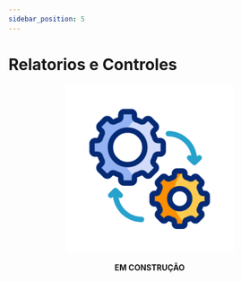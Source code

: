 ```yaml
---
sidebar_position: 5
---
```


# Relatorios e Controles

<p align="center">
  <img src="/img/use/building.gif" alt="Em construção" width="300" />
</p>

<p align="center"><strong>EM CONSTRUÇÃO</strong></p>